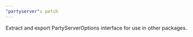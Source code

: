```yaml
---
"partyserver": patch
---
```


Extract and export PartyServerOptions interface for use in other packages.

